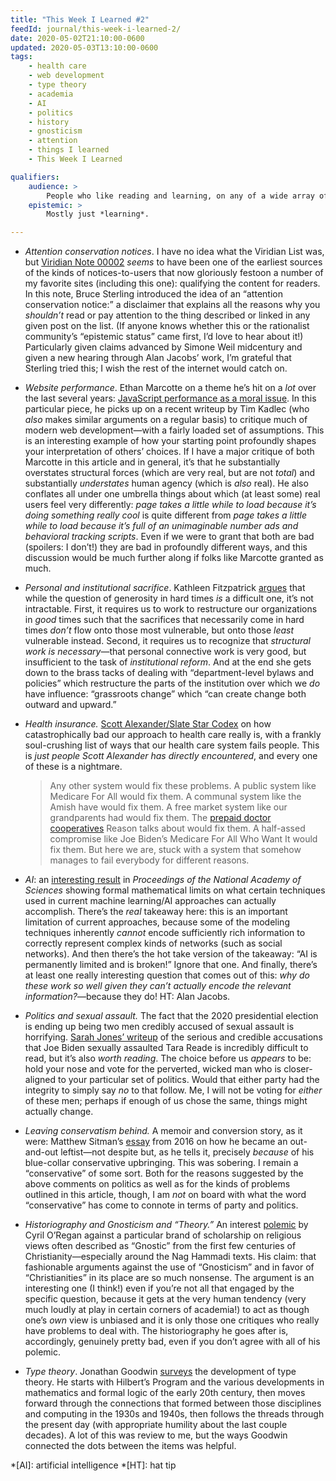```yaml
---
title: "This Week I Learned #2"
feedId: journal/this-week-i-learned-2/
date: 2020-05-02T21:10:00-0600
updated: 2020-05-03T13:10:00-0600
tags:
    - health care
    - web development
    - type theory
    - academia
    - AI
    - politics
    - history
    - gnosticism
    - attention
    - things I learned
    - This Week I Learned

qualifiers:
    audience: >
        People who like reading and learning, on any of a wide array of subjects! (There’s probably *something* on this list for you!)
    epistemic: >
        Mostly just *learning*.

---
```


- <i>Attention conservation notices</i>. I have no idea what the Viridian List was, but [Viridian Note 00002](http://www.viridiandesign.org/notes/1-25/Note%2000002.txt) *seems* to have been one of the earliest sources of the kinds of notices-to-users that now gloriously festoon a number of my favorite sites (including this one): qualifying the content for readers. In this note, Bruce Sterling introduced the idea of an “attention conservation notice:” a disclaimer that explains all the reasons why you *shouldn’t* read or pay attention to the thing described or linked in any given post on the list. (If anyone knows whether this or the rationalist community’s “epistemic status” came first, I’d love to hear about it!) Particularly given claims advanced by Simone Weil midcentury and given a new hearing through Alan Jacobs’ work, I’m grateful that Sterling tried this; I wish the rest of the internet would catch on.

- <i>Website performance</i>. Ethan Marcotte on a theme he’s hit on a *lot* over the last several years: [JavaScript performance as a moral issue](https://ethanmarcotte.com/wrote/gardened/ "Gardened."). In this particular piece, he picks up on a recent writeup by Tim Kadlec (who *also* makes similar arguments on a regular basis) to critique much of modern web development—with a fairly loaded set of assumptions. This is an interesting example of how your starting point profoundly shapes your interpretation of others’ choices. If I have a major critique of both Marcotte in this article and in general, it’s that he substantially overstates structural forces (which are very real, but are not *total*) and substantially *understates* human agency (which is *also* real). He also conflates all under one umbrella things about which (at least some) real users feel very differently: <i>page takes a little while to load because it’s doing something really cool</i> is quite different from <i>page takes a little while to load because it’s full of an unimaginable number ads and behavioral tracking scripts</i>. Even if we were to grant that both are bad (spoilers: I don’t!) they are bad in profoundly different ways, and this discussion would be much further along if folks like Marcotte granted as much.

- <i>Personal and institutional sacrifice</i>. Kathleen Fitzpatrick [argues](https://kfitz.info/generosity-in-hard-times/ "Generosity in Hard Times") that while the question of generosity in hard times *is* a difficult one, it’s not intractable. First, it requires us to work to restructure our organizations in *good* times such that the sacrifices that necessarily come in hard times *don’t* flow onto those most vulnerable, but onto those *least* vulnerable instead. Second, it requires us to recognize that *structural work is necessary*—that personal connective work is very good, but insufficient to the task of *institutional reform*. And at the end she gets down to the brass tacks of dealing with “department-level bylaws and policies” which restructure the parts of the institution over which we *do* have influence: “grassroots change” which “can create change both outward and upward.”

- <i>Health insurance.</i> [Scott Alexander/Slate Star Codex](https://slatestarcodex.com/2020/04/24/employer-provided-health-insurance-delenda-est/ "Employer Provided Health Insurance Delenda Est") on how catastrophically bad our approach to health care really is, with a frankly soul-crushing list of ways that our health care system fails people. This is *just people Scott Alexander has directly encountered*, and every one of these is a nightmare.

    > Any other system would fix these problems. A public system like Medicare For All would fix them. A communal system like the Amish have would fix them. A free market system like our grandparents had would fix them. The [prepaid doctor cooperatives](https://reason.com/2020/04/05/how-doctors-broke-health-care/) Reason talks about would fix them. A half-assed compromise like Joe Biden’s Medicare For All Who Want It would fix them. But here we are, stuck with a system that somehow manages to fail everybody for different reasons.

- <i>AI</i>: an [interesting result](https://scitechdaily.com/widely-used-ai-machine-learning-methods-dont-work-as-claimed/ "Widely Used AI Machine Learning Methods Don’t Work as Claimed") in <cite>Proceedings of the National Academy of Sciences</cite> showing formal mathematical limits on what certain techniques used in current machine learning/AI approaches can actually accomplish. There’s the *real* takeaway here: this is an important limitation of current approaches, because some of the modeling techniques inherently *cannot* encode sufficiently rich information to correctly represent complex kinds of networks (such as social networks). And then there’s the hot take version of the takeaway: “AI is permanently limited and is broken!” Ignore that one. And finally, there’s at least one really interesting question that comes out of this: <i>why do these work so well given they can’t actually encode the relevant information?</i>—because they do! HT: Alan Jacobs.

- <i>Politics and sexual assault.</i> The fact that the 2020 presidential election is ending up being two men credibly accused of sexual assault is horrifying. [Sarah Jones’ writeup](https://nymag.com/intelligencer/2020/04/metoo-is-more-important-than-joe-biden.html "https://nymag.com/intelligencer/2020/04/metoo-is-more-important-than-joe-biden.html") of the serious and credible accusations that Joe Biden sexually assaulted Tara Reade is incredibly difficult to read, but it’s also *worth reading*. The choice before us *appears* to be: hold your nose and vote for the perverted, wicked man who is closer-aligned to your particular set of politics. Would that either party had the integrity to simply say *no* to that follow. Me, I will not be voting for *either* of these men; perhaps if enough of us chose the same, things might actually change.

- <i>Leaving conservatism behind.</i> A memoir and conversion story, as it were: Matthew Sitman’s [essay](https://www.dissentmagazine.org/article/leaving-conservatism-behind-blue-collar-republican-progressive "Leaving Conservatism Behind: How I renounced the God-and-guns conservatism of my blue-collar roots and embraced class politics.") from 2016 on how he became an out-and-out leftist—not despite but, as he tells it, precisely *because* of his blue-collar conservative upbringing. This was sobering. I remain a “conservative” of some sort. Both for the reasons suggested by the above comments on politics as well as for the kinds of problems outlined in this article, though, I am *not* on board with what the word “conservative” has come to connote in terms of party and politics.

- <i>Historiography and Gnosticism and “Theory.”</i> An interest [polemic](https://churchlifejournal.nd.edu/articles/the-historiography-of-gnosticism-and-the-demands-of-theory/ "Historiography and the Demands of Theory: Did Gnosticism Exist?") by Cyril O’Regan against a particular brand of scholarship on religious views often described as “Gnostic” from the first few centuries of Christianity—especially around the Nag Hammadi texts. His claim: that fashionable arguments against the use of “Gnosticism” and in favor of “Christianities” in its place are so much nonsense. The argument is an interesting one (I think!) even if you’re not all that engaged by the specific question, because it gets at the very human tendency (very much loudly at play in certain corners of academia!) to act as though one’s *own* view is unbiased and it is only those one critiques who really have problems to deal with. The historiography he goes after is, accordingly, genuinely pretty bad, even if you don’t agree with all of his polemic.

- <i>Type theory</i>. Jonathan Goodwin [surveys](http://pling.jondgoodwin.com/post/rise-of-type-theory/) the development of type theory. He starts with Hilbert’s Program and the various developments in mathematics and formal logic of the early 20th century, then moves forward through the connections that formed between those disciplines and computing in the 1930s and 1940s, then follows the threads through the present day (with appropriate humility about the last couple decades). A lot of this was review to me, but the ways Goodwin connected the dots between the items was helpful.

*[AI]: artificial intelligence
*[HT]: hat tip

